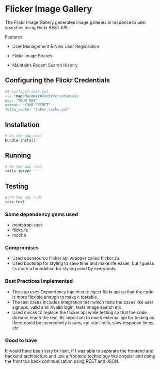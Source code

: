 # Flicker Image Gallery
The Flickr Image Gallery generates image galleries in response to user searches using Flickr REST API.

Features:

* User Management & New User Registration

* Flickr Image Search

* Maintains Recent Search History

## Configuring the Flickr Credentials
```ruby
## config/flickr.yml
--- !map:HashWithIndifferentAccess
key: "YOUR KEY"
secret: "YOUR SECRET"
token_cache: "token_cache.yml"
```

## Installation
```bash
# On the app root
bundle install
```

## Running
```bash
# On the app root
rails server
```

## Testing 
```bash
# On the app root
rake test
```
### Some dependency gems used
* bootstrap-sass
* flickr_fu 
* mocha

### Compromises
* Used opensource flicker api wrapper called flicker_fu.
* Used bootsrap for styling to save time and make life easier, but I guess its more a foundation for styling used by everybody.

### Best Practices Implemented
* The app uses Dependency Injection to inject flickr api so that the code is more flexible enough to make it testable.
* The test cases includes integration test which tests the cases like user signups, valid and invalid login, tests image search etc.
* Used mocks to replace the flicker api while testing so that the code doesnot reach the real, its important to mock external api for testing as there could be connectivity issues, api rate limits, slow response times etc.


### Good to have
It would have been very brilliant, if I was able to separate the frontend and backend architecture and use a frontend technology like angular and doing the front toa back communication using REST and JSON.

